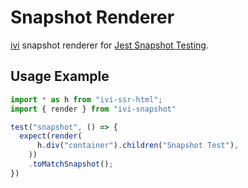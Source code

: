 # Snapshot Renderer

[ivi](https://github.com/ivijs/ivi) snapshot renderer for
[Jest Snapshot Testing](https://facebook.github.io/jest/docs/snapshot-testing.html).

## Usage Example

```ts
import * as h from "ivi-ssr-html";
import { render } from "ivi-snapshot"

test("snapshot", () => {
  expect(render(
      h.div("container").children("Snapshot Test"),
    ))
    .toMatchSnapshot();
})
```